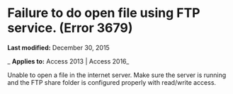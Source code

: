 
# Failure to do open file using FTP service. (Error 3679)

 **Last modified:** December 30, 2015

 _ **Applies to:** Access 2013 | Access 2016_

Unable to open a file in the internet server. Make sure the server is running and the FTP share folder is configured properly with read/write access.

